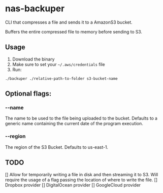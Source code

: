 # nas-backuper

CLI that compresses a file and sends it to a AmazonS3 bucket.

Buffers the entire compressed file to memory before sending to S3.

## Usage

1. Download the binary
2. Make sure to set your `~/.aws/credentials` file
3. Run:
```console
./backuper ./relative-path-to-folder s3-bucket-name
```

## Optional flags:

### --name 
The name to be used to the file being uploaded to the bucket. Defaults to a generic name containing the current date of the program execution.

### --region
The region of the S3 Bucket. Defaults to us-east-1.

## TODO
[] Allow for temporarily writing a file in disk and then streaming it to S3. Will require the usage of a flag passing the location of where to write the file.
[] Dropbox provider
[] DigitalOcean provider
[] GoogleCloud provider
